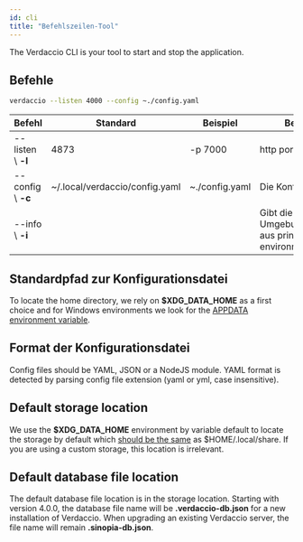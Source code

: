 ```yaml
---
id: cli
title: "Befehlszeilen-Tool"
---
```


The Verdaccio CLI is your tool to start and stop the application.

## Befehle

```bash
verdaccio --listen 4000 --config ~./config.yaml
```

| Befehl             | Standard                       | Beispiel       | Beschreibung                                                                     |
| ------------------ | ------------------------------ | -------------- | -------------------------------------------------------------------------------- |
| --listen \ **-l** | 4873                           | -p 7000        | http port                                                                        |
| --config \ **-c** | ~/.local/verdaccio/config.yaml | ~./config.yaml | Die Konfigurationsdatei                                                          |
| --info \ **-i**   |                                |                | Gibt die lokalen Umgebungsinformationen aus prints local environment information |

## Standardpfad zur Konfigurationsdatei

To locate the home directory, we rely on **$XDG_DATA_HOME** as a first choice and for Windows environments we look for the [APPDATA environment variable](https://www.howtogeek.com/318177/what-is-the-appdata-folder-in-windows/).

## Format der Konfigurationsdatei

Config files should be YAML, JSON or a NodeJS module. YAML format is detected by parsing config file extension (yaml or yml, case insensitive).

## Default storage location

We use the **$XDG_DATA_HOME** environment by variable default to locate the storage by default which [should be the same](https://askubuntu.com/questions/538526/is-home-local-share-the-default-value-for-xdg-data-home-in-ubuntu-14-04) as $HOME/.local/share. If you are using a custom storage, this location is irrelevant.

## Default database file location

The default database file location is in the storage location. Starting with version 4.0.0, the database file name will be **.verdaccio-db.json** for a new installation of Verdaccio. When upgrading an existing Verdaccio server, the file name will remain **.sinopia-db.json**.